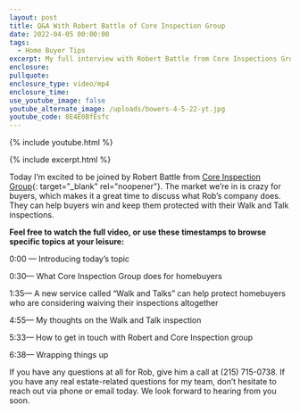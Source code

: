 ```yaml
---
layout: post
title: Q&A With Robert Battle of Core Inspection Group
date: 2022-04-05 00:00:00
tags:
  - Home Buyer Tips
excerpt: My full interview with Robert Battle from Core Inspections Group.
enclosure:
pullquote:
enclosure_type: video/mp4
enclosure_time:
use_youtube_image: false
youtube_alternate_image: /uploads/bowers-4-5-22-yt.jpg
youtube_code: 8E4E0BfEsfc
---
```

{% include youtube.html %}

{% include excerpt.html %}

Today I’m excited to be joined by Robert Battle from [<u>Core Inspection Group</u>](https://coreinspectiongroup.com/){: target="_blank" rel="noopener"}. The market we’re in is crazy for buyers, which makes it a great time to discuss what Rob’s company does. They can help buyers win and keep them protected with their Walk and Talk inspections.

**Feel free to watch the full video, or use these timestamps to browse specific topics at your leisure:**

0:00 — Introducing today’s topic

0:30— What Core Inspection Group does for homebuyers

1:35— A new service called “Walk and Talks” can help protect homebuyers who are considering waiving their inspections altogether

4:55— My thoughts on the Walk and Talk inspection

5:33— How to get in touch with Robert and Core Inspection group

6:38— Wrapping things up

If you have any questions at all for Rob, give him a call at (215) 715-0738. If you have any real estate-related questions for my team, don’t hesitate to reach out via phone or email today. We look forward to hearing from you soon.
